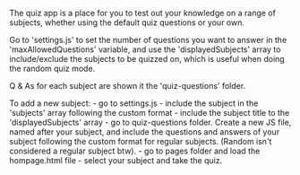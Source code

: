 The quiz app is a place for you to test out your knowledge on a range of subjects, whether using the default quiz questions or your own.

Go to 'settings.js' to set the number of questions you want to answer in the 'maxAllowedQuestions' variable, 
and use the 'displayedSubjects' array to  include/exclude the subjects to be quizzed on, which is useful when doing the random quiz mode.


Q & As for each subject are shown it the 'quiz-questions' folder.

To add a new subject:
    - go to settings.js
    - include the subject in the 'subjects' array following the custom format
    - include the subject title to the 'displayedSubjects' array 
    - go to quiz-questions folder. Create a new JS file, named after your subject, and include the questions and answers of your subject following the custom format for regular subjects. (Random isn't considered a regular subject btw).
    - go to pages folder and load the hompage.html file
    - select your subject and take the quiz.




